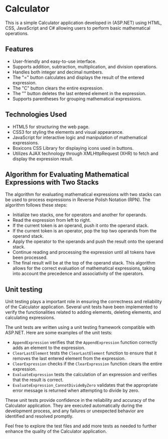 # Calculator
This is a simple Calculator application developed in (ASP.NET) using HTML, CSS, JavaScript and C# allowing users to perform basic mathematical operations.

## Features

- User-friendly and easy-to-use interface.
- Supports addition, subtraction, multiplication, and division operations.
- Handles both integer and decimal numbers.
- The "=" button calculates and displays the result of the entered expression.
- The "C" button clears the entire expression.
- The "<i class='bx bx-undo'></i>" button deletes the last entered element in the expression.
- Supports parentheses for grouping mathematical expressions.

## Technologies Used

- HTML5 for structuring the web page.
- CSS3 for styling the elements and visual appearance.
- JavaScript for interactive logic and manipulation of mathematical expressions.
- Boxicons CSS Library for displaying icons used in buttons.
- Utilizes AJAX technology through XMLHttpRequest (XHR) to fetch and display the expression result.

## Algorithm for Evaluating Mathematical Expressions with Two Stacks

The algorithm for evaluating mathematical expressions with two stacks can be used to process expressions in Reverse Polish Notation (RPN). The algorithm follows these steps:

- Initialize two stacks, one for operators and another for operands.
- Read the expression from left to right.
- If the current token is an operand, push it onto the operand stack.
- If the current token is an operator, pop the top two operands from the operand stack.
- Apply the operator to the operands and push the result onto the operand stack.
- Continue reading and processing the expression until all tokens have been processed.
- The final result will be at the top of the operand stack.
This algorithm allows for the correct evaluation of mathematical expressions, taking into account the precedence and associativity of the operators.

## Unit testing

Unit testing plays a important role in ensuring the correctness and reliability of the Calculator application. Several unit tests have been implemented to verify the functionalities related to adding elements, deleting elements, and calculating expressions.

The unit tests are written using a unit testing framework compatible with ASP.NET.
Here are some examples of the unit tests:

- `AppendExpression` verifies that the `AppendExpression` function correctly adds an element to the expression.
- `ClearLastElement` tests the `ClearLastElement` function to ensure that it removes the last entered element from the expression.
- `ClearExpression` checks if the `ClearExpression` function clears the entire expression.
- `EvaluateExpression` tests the calculation of an expression and verifies that the result is correct.
- `EvaluateExpression_CannotDivideByZero` validates that the appropriate error message is returned when attempting to divide by zero.

These unit tests provide confidence in the reliability and accuracy of the Calculator application. They are executed automatically during the development process, and any failures or unexpected behavior are identified and resolved promptly.

Feel free to explore the test files and add more tests as needed to further enhance the quality of the Calculator application.
